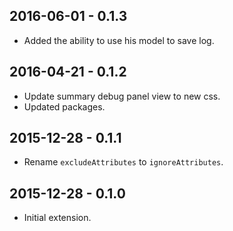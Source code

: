 2016-06-01 - 0.1.3
------------------
* Added the ability to use his model to save log.

2016-04-21 - 0.1.2
------------------
* Update summary debug panel view to new css.
* Updated packages.

2015-12-28 - 0.1.1
-------------------
* Rename `excludeAttributes` to `ignoreAttributes`.

2015-12-28 - 0.1.0
-------------------
* Initial extension.
